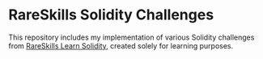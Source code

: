 # RareSkills Solidity Challenges

This repository includes my implementation of various Solidity challenges from [RareSkills Learn Solidity](https://www.rareskills.io/learn-solidity), created solely for learning purposes.
